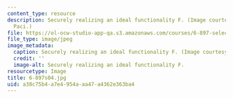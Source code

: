 ```yaml
---
content_type: resource
description: Securely realizing an ideal functionality F. (Image courtesy of Brett
  Paci.)
file: https://ol-ocw-studio-app-qa.s3.amazonaws.com/courses/6-897-selected-topics-in-cryptography-spring-2004/a38c75b4a7e4954aaa47a4362e363ba4_6-897s04.jpg
file_type: image/jpeg
image_metadata:
  caption: Securely realizing an ideal functionality F. (Image courtesy of Brett Paci.)
  credit: ''
  image-alt: Securely realizing an ideal functionality F.
resourcetype: Image
title: 6-897s04.jpg
uid: a38c75b4-a7e4-954a-aa47-a4362e363ba4
---
```

